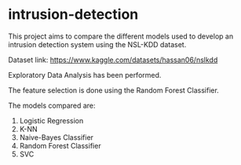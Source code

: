 # intrusion-detection
This project aims to compare the different models used to develop an intrusion detection system using the NSL-KDD dataset.

Dataset link: https://www.kaggle.com/datasets/hassan06/nslkdd

Exploratory Data Analysis has been performed. 

The feature selection is done using the Random Forest Classifier.

The models compared are:
  1. Logistic Regression
  2. K-NN
  3. Naive-Bayes Classifier
  4. Random Forest Classifier
  5. SVC
